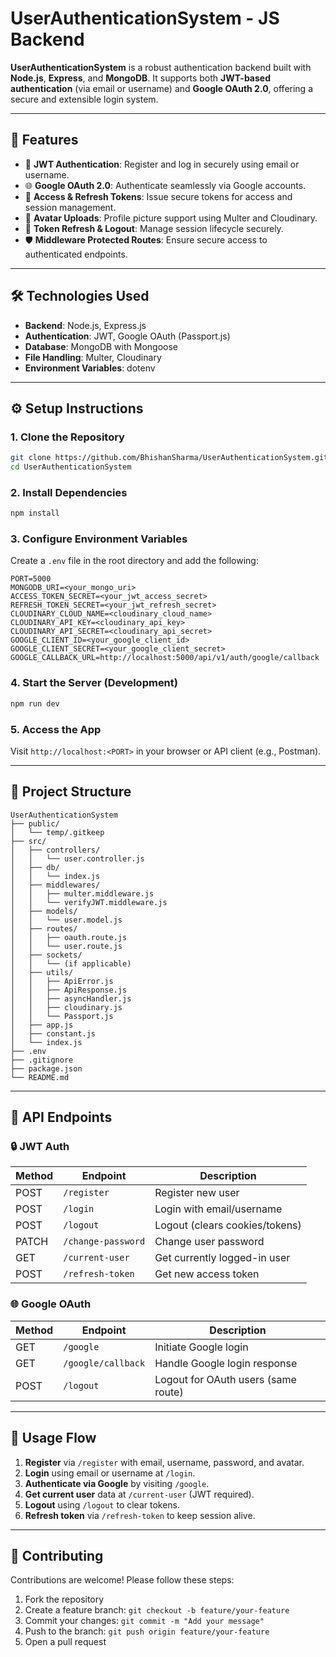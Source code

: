 # UserAuthenticationSystem - **JS Backend**

**UserAuthenticationSystem** is a robust authentication backend built with **Node.js**, **Express**, and **MongoDB**. It supports both **JWT-based authentication** (via email or username) and **Google OAuth 2.0**, offering a secure and extensible login system.

---

## 🚀 Features

* 🔐 **JWT Authentication**: Register and log in securely using email or username.
* 🌐 **Google OAuth 2.0**: Authenticate seamlessly via Google accounts.
* 🧾 **Access & Refresh Tokens**: Issue secure tokens for access and session management.
* 📂 **Avatar Uploads**: Profile picture support using Multer and Cloudinary.
* 🔄 **Token Refresh & Logout**: Manage session lifecycle securely.
* 🛡️ **Middleware Protected Routes**: Ensure secure access to authenticated endpoints.

---

## 🛠️ Technologies Used

* **Backend**: Node.js, Express.js
* **Authentication**: JWT, Google OAuth (Passport.js)
* **Database**: MongoDB with Mongoose
* **File Handling**: Multer, Cloudinary
* **Environment Variables**: dotenv

---

## ⚙️ Setup Instructions

### 1. Clone the Repository

```bash
git clone https://github.com/BhishanSharma/UserAuthenticationSystem.git
cd UserAuthenticationSystem
```

### 2. Install Dependencies

```bash
npm install
```

### 3. Configure Environment Variables

Create a `.env` file in the root directory and add the following:

```env
PORT=5000
MONGODB_URI=<your_mongo_uri>
ACCESS_TOKEN_SECRET=<your_jwt_access_secret>
REFRESH_TOKEN_SECRET=<your_jwt_refresh_secret>
CLOUDINARY_CLOUD_NAME=<cloudinary_cloud_name>
CLOUDINARY_API_KEY=<cloudinary_api_key>
CLOUDINARY_API_SECRET=<cloudinary_api_secret>
GOOGLE_CLIENT_ID=<your_google_client_id>
GOOGLE_CLIENT_SECRET=<your_google_client_secret>
GOOGLE_CALLBACK_URL=http://localhost:5000/api/v1/auth/google/callback
```

### 4. Start the Server (Development)

```bash
npm run dev
```

### 5. Access the App

Visit `http://localhost:<PORT>` in your browser or API client (e.g., Postman).

---

## 📁 Project Structure

```
UserAuthenticationSystem
├── public/
│   └── temp/.gitkeep
├── src/
│   ├── controllers/
│   │   └── user.controller.js
│   ├── db/
│   │   └── index.js
│   ├── middlewares/
│   │   ├── multer.middleware.js
│   │   └── verifyJWT.middleware.js
│   ├── models/
│   │   └── user.model.js
│   ├── routes/
│   │   ├── oauth.route.js
│   │   └── user.route.js
│   ├── sockets/
│   │   └── (if applicable)
│   ├── utils/
│   │   ├── ApiError.js
│   │   ├── ApiResponse.js
│   │   ├── asyncHandler.js
│   │   ├── cloudinary.js
│   │   └── Passport.js
│   ├── app.js
│   ├── constant.js
│   └── index.js
├── .env
├── .gitignore
├── package.json
└── README.md
```

---

## 🔗 API Endpoints

### 🔒 JWT Auth

| Method | Endpoint           | Description                    |
| ------ | ------------------ | ------------------------------ |
| POST   | `/register`        | Register new user              |
| POST   | `/login`           | Login with email/username      |
| POST   | `/logout`          | Logout (clears cookies/tokens) |
| PATCH  | `/change-password` | Change user password           |
| GET    | `/current-user`    | Get currently logged-in user   |
| POST   | `/refresh-token`   | Get new access token           |

### 🌐 Google OAuth

| Method | Endpoint           | Description                         |
| ------ | ------------------ | ----------------------------------- |
| GET    | `/google`          | Initiate Google login               |
| GET    | `/google/callback` | Handle Google login response        |
| POST   | `/logout`          | Logout for OAuth users (same route) |

---

## 🧪 Usage Flow

1. **Register** via `/register` with email, username, password, and avatar.
2. **Login** using email or username at `/login`.
3. **Authenticate via Google** by visiting `/google`.
4. **Get current user** data at `/current-user` (JWT required).
5. **Logout** using `/logout` to clear tokens.
6. **Refresh token** via `/refresh-token` to keep session alive.

---

## 🤝 Contributing

Contributions are welcome! Please follow these steps:

1. Fork the repository
2. Create a feature branch: `git checkout -b feature/your-feature`
3. Commit your changes: `git commit -m "Add your message"`
4. Push to the branch: `git push origin feature/your-feature`
5. Open a pull request
